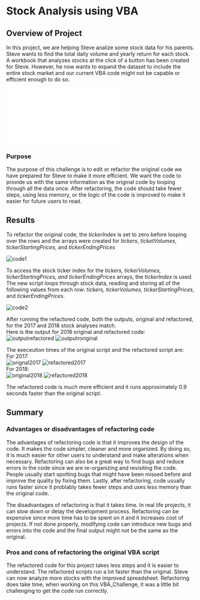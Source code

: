 # Stock Analysis using VBA

## Overview of Project

In this project, we are helping Steve analize some stock data for his parents. Steve wants to find the total daily volume and yearly return for each stock.
A workbook that analyzes stocks at the click of a button has been created for Steve. However, he now wants to expand the dataset to include the entire stock market and our current VBA code might not be capable or efficient enough to do so. 

![Link to Stock Analysis file](VBA_Challenge.xlsm) 

### Purpose
The purpose of this challenge is to edit or refactor the original code we have prepared for Steve to make it more efficient. We want the code to provide us with the same information as the original code by looping through all the data once. After refactoring, the code should take fewer steps, using less memory, or the logic of the code is improved to make it easier for future users to read. 

## Results
To refactor the original code, the *tickerIndex* is set to zero before looping over the rows and the arrays were created for *tickers*, *ticketVolumes*, *tickerStartingPrices*, and *tickerEndingPrices*

![code1](/images/code1.png)

To access the stock ticker index for the *tickers, tickerVolumes, tickerStartingPrices, and tickerEndingPrices* arrays,  the *tickerIndex* is used.
The new script loops through stock data, reading and storing all of the following values from each row: *tickers, tickerVolumes, tickerStartingPrices*, and *tickerEndingPrices*.

![code2](/images/code2.png)

After running the refactored code, both the outputs, original and refactored, for the 2017 and 2018 stock analyses match. <br />
Here is the output for 2018 original and refactored code: 
<br />
![outputrefactored](/images/outputrefactored.png)
![outputroriginal](/images/outputoriginal.png)

The execeution times of the original script and the refactored script are:<br />
For 2017:
<br />
![orignal2017](/Resources/VBA_Challenge_2017.png)
![refactored2017](/Resources/VBA_Challenge_2017_Refactored.png)
<br />
For 2018: 
<br />
![original2018](/Resources/VBA_Challenge_2018.png)
![refactored2018](/Resources/VBA_Challenge_2018_Refactored.png)

The refactored code is much more efficient and it runs approximately 0.9 seconds faster than the original script.


## Summary
### Advantages or disadvantages of refactoring code

The advantages of refactoring code is that it improves the design of the code. It makes the code  simpler, cleaner and more organized. 
By doing so, it is much easier for other users to understand and make alterations when necessary. 
Refactoring can also be a great way to find bugs and reduce errors in the code since we are re-organizing and revisiting the code. People usually start spotting bugs that might have been missed before and improve the quality by fixing them.
Lastly, after refactoring, code usually runs faster since it problably takes fewer steps and uses less memory than the original code. 

 
The disadvantages of refactoring is that it takes time. In real life projects, it can slow down or delay the development process. 
Refactoring can be expensive since more time has to be spent on it and it increases cost of projects.
If not done properly, modifying code can introduce new bugs and errors into the code and the final output might not be the same as the original. 

### Pros and cons of refactoring the original VBA script

The refactored code for this project takes less steps and it is easier to understand. The refactored scripts run a lot faster than the original. 
Steve can now analyze more stocks with the improved spreadsheet. 
Refactoring does take time, when working on this VBA_Challenge, it was a little bit challenging to get the code run correctly. 


